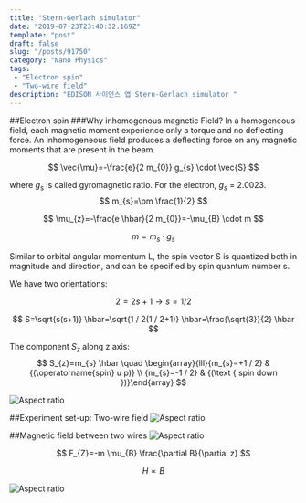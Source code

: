 ```yaml
---
title: "Stern-Gerlach simulator"
date: "2019-07-23T23:40:32.169Z"
template: "post"
draft: false
slug: "/posts/91750"
category: "Nano Physics"
tags: 
 - "Electron spin"
 - "Two-wire field"
description: "EDISON 사이언스 앱 Stern-Gerlach simulator "
---
```


##Electron spin
###Why inhomogenous magnetic Field?
In a homogeneous field, each magnetic moment experience only a torque and no deflecting force. An inhomogeneous field produces a deflecting force on any magnetic moments that are present in the beam.

$$
\vec{\mu}=-\frac{e}{2 m_{0}} g_{s} \cdot \vec{S}
$$

where $g_{\mathrm{s}}$ is called gyromagnetic ratio.
For the electron, $g_{s}$ = 2.0023.
$$
m_{s}=\pm \frac{1}{2}
$$

$$
\mu_{z}=-\frac{e \hbar}{2 m_{0}}=-\mu_{B} \cdot m
$$

$$
m=m_{s} \cdot g_{s}
$$

Similar to orbital angular momentum L, the spin vector S is quantized both in magnitude and direction, and can be specified by spin quantum number s.

We have two orientations: 

$$
2=2 s+1 \rightarrow s=1 / 2
$$

$$
S=\sqrt{s(s+1)} \hbar=\sqrt{1 / 2(1 / 2+1)} \hbar=\frac{\sqrt{3}}{2} \hbar
$$

The component $S_{z}$ along z axis:
$$
S_{z}=m_{s} \hbar \quad \begin{array}{lll}{m_{s}=+1 / 2} & {(\operatorname{spin} u p)} \\ {m_{s}=-1 / 2} & {(\text { spin down })}\end{array}
$$

![Aspect ratio](/media/POST/9175/0.jpg)

##Experiment set-up: Two-wire field
![Aspect ratio](/media/POST/9175/1.jpg)

##Magnetic field between two wires
![Aspect ratio](/media/POST/9175/2.jpg)

$$
F_{Z}=-m \mu_{B} \frac{\partial B}{\partial z}
$$

$$
H \propto B
$$

![Aspect ratio](/media/POST/9175/3.jpg)

